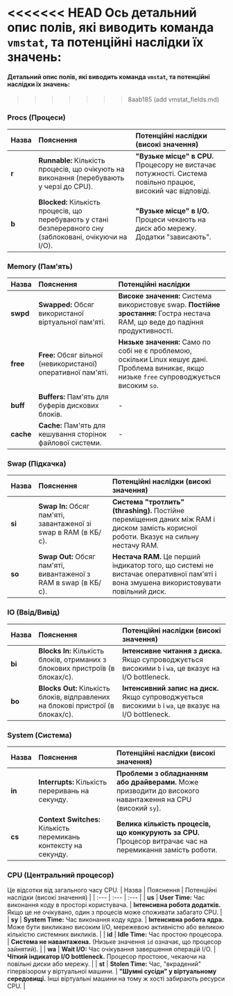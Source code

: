 <<<<<<< HEAD
Ось детальний опис полів, які виводить команда `vmstat`, та потенційні наслідки їх значень:
=======
#### Детальний опис полів, які виводить команда `vmstat`, та потенційні наслідки їх значень:
>>>>>>> 8aab185 (add vmstat_fields.md)

### Procs (Процеси)
| Назва | Пояснення | Потенційні наслідки (високі значення) |
| :--- | :--- | :--- |
| **r** | **Runnable:** Кількість процесів, що очікують на виконання (перебувають у черзі до CPU). | **"Вузьке місце" в CPU.** Процесору не вистачає потужності. Система повільно працює, високий час відповіді. |
| **b** | **Blocked:** Кількість процесів, що перебувають у стані безперервного сну (заблоковані, очікуючи на I/O). | **"Вузьке місце" в I/O.** Процеси чекають на диск або мережу. Додатки "зависають". |

### Memory (Пам'ять)
| Назва | Пояснення | Потенційні наслідки |
| :--- | :--- | :--- |
| **swpd** | **Swapped:** Обсяг використаної віртуальної пам'яті. | **Високе значення:** Система використовує swap. **Постійне зростання:** Гостра нестача RAM, що веде до падіння продуктивності. |
| **free** | **Free:** Обсяг вільної (невикористаної) оперативної пам'яті. | **Низьке значення:** Само по собі не є проблемою, оскільки Linux кешує дані. Проблема виникає, якщо низьке `free` супроводжується високим `so`. |
| **buff** | **Buffers:** Пам'ять для буферів дискових блоків. | - |
| **cache** | **Cache:** Пам'ять для кешування сторінок файлової системи. | - |

### Swap (Підкачка)
| Назва | Пояснення | Потенційні наслідки (високі значення) |
| :--- | :--- | :--- |
| **si** | **Swap In:** Обсяг пам'яті, завантаженої зі swap в RAM (в КБ/с). | **Система "тротлить" (thrashing).** Постійне переміщення даних між RAM і диском замість корисної роботи. Вказує на сильну нестачу RAM. |
| **so** | **Swap Out:** Обсяг пам'яті, вивантаженої з RAM в swap (в КБ/с). | **Нестача RAM.** Це перший індикатор того, що системі не вистачає оперативної пам'яті і вона змушена використовувати повільний диск. |

### IO (Ввід/Вивід)
| Назва | Пояснення | Потенційні наслідки (високі значення) |
| :--- | :--- | :--- |
| **bi** | **Blocks In:** Кількість блоків, отриманих з блокових пристроїв (в блоках/с). | **Інтенсивне читання з диска.** Якщо супроводжується високими `b` і `wa`, це вказує на I/O bottleneck. |
| **bo** | **Blocks Out:** Кількість блоків, відправлених на блокові пристрої (в блоках/с). | **Інтенсивний запис на диск.** Якщо супроводжується високими `b` і `wa`, це вказує на I/O bottleneck. |

### System (Система)
| Назва | Пояснення | Потенційні наслідки (високі значення) |
| :--- | :--- | :--- |
| **in** | **Interrupts:** Кількість переривань на секунду. | **Проблеми з обладнанням або драйверами.** Може призводити до високого навантаження на CPU (високий `sy`). |
| **cs** | **Context Switches:** Кількість перемикань контексту на секунду. | **Велика кількість процесів, що конкурують за CPU.** Процесор витрачає час на перемикання замість роботи. |

### CPU (Центральний процесор)
Це відсотки від загального часу CPU.
| Назва | Пояснення | Потенційні наслідки (високі значення) |
| :--- | :--- | :--- |
| **us** | **User Time:** Час виконання коду в просторі користувача. | **Інтенсивна робота додатків.** Якщо це не очікувано, один з процесів може споживати забагато CPU. |
| **sy** | **System Time:** Час виконання коду ядра. | **Інтенсивна робота ядра.** Може бути викликано високим I/O, мережевою активністю або великою кількістю системних викликів. |
| **id** | **Idle Time:** Час простою процесора. | **Система не навантажена.** (Низьке значення `id` означає, що процесор зайнятий). |
| **wa** | **Wait I/O:** Час очікування завершення операцій I/O. | **Чіткий індикатор I/O bottleneck.** Процесор простоює, чекаючи на повільні диски або мережу. |
| **st** | **Stolen Time:** Час, "вкрадений" гіпервізором у віртуальної машини. | **"Шумні сусіди" у віртуальному середовищі.** Інші віртуальні машини на тому ж хості забирають ресурси CPU. |
